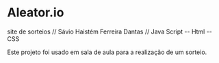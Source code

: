 # Aleator.io
site de sorteios // Sávio Haistém Ferreira Dantas // Java Script -- Html -- CSS

Este projeto foi usado em sala de aula para a realização de um sorteio.
